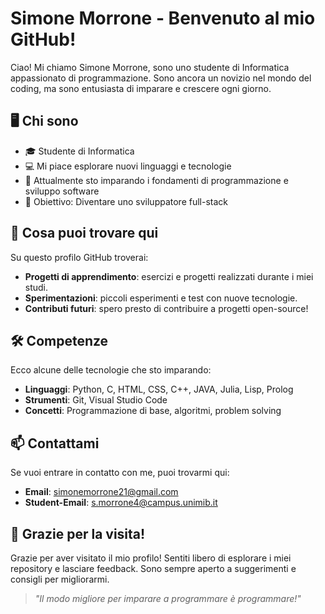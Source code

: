 # Simone Morrone - Benvenuto al mio GitHub!

Ciao! Mi chiamo Simone Morrone, sono uno studente di Informatica appassionato di programmazione. Sono ancora un novizio nel mondo del coding, ma sono entusiasta di imparare e crescere ogni giorno.

## 🖥️ Chi sono

- 🎓 Studente di Informatica
- 💻 Mi piace esplorare nuovi linguaggi e tecnologie
- 🌱 Attualmente sto imparando i fondamenti di programmazione e sviluppo software
- 🎯 Obiettivo: Diventare uno sviluppatore full-stack

## 🚀 Cosa puoi trovare qui

Su questo profilo GitHub troverai:

- **Progetti di apprendimento**: esercizi e progetti realizzati durante i miei studi.
- **Sperimentazioni**: piccoli esperimenti e test con nuove tecnologie.
- **Contributi futuri**: spero presto di contribuire a progetti open-source!

## 🛠️ Competenze

Ecco alcune delle tecnologie che sto imparando:

- **Linguaggi**: Python, C, HTML, CSS, C++, JAVA, Julia, Lisp, Prolog
- **Strumenti**: Git, Visual Studio Code
- **Concetti**: Programmazione di base, algoritmi, problem solving

## 📫 Contattami

Se vuoi entrare in contatto con me, puoi trovarmi qui:

- **Email**: simonemorrone21@gmail.com
- **Student-Email**: s.morrone4@campus.unimib.it

## 🙌 Grazie per la visita!

Grazie per aver visitato il mio profilo! Sentiti libero di esplorare i miei repository e lasciare feedback. Sono sempre aperto a suggerimenti e consigli per migliorarmi.

> _"Il modo migliore per imparare a programmare è programmare!"_

